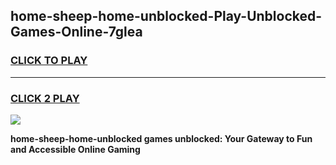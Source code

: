 
## home-sheep-home-unblocked-Play-Unblocked-Games-Online-7glea
<h3>
<a href="https://premium76.site?title=home-sheep-home-unblocked&ref=25A">CLICK TO PLAY</a></h3>
<hr>

<h3>
<a href="https://premium76.site?title=home-sheep-home-unblocked&ref=25A">CLICK 2 PLAY</a>
  
</h3>

<a href="https://premium76.site?title=home-sheep-home-unblocked&ref=25A"><img src="https://clearcache.store/games.png"></a>


**home-sheep-home-unblocked games unblocked: Your Gateway to Fun and Accessible Online Gaming**
